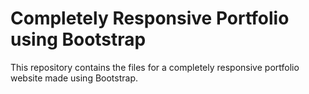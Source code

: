 <h1>Completely Responsive Portfolio using Bootstrap</h1>
This repository contains the files for a completely responsive portfolio website made using Bootstrap.
